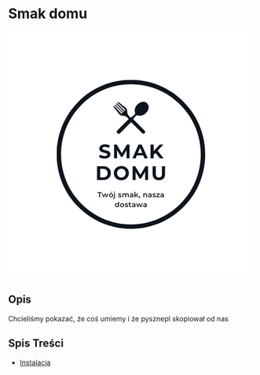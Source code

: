 # Smak domu

![Logo Projektu](pysznepl/logo.png)

## Opis

Chcieliśmy pokazać, że coś umiemy i że pysznepl skopiował od nas

## Spis Treści

- [Instalacja](#kys)

